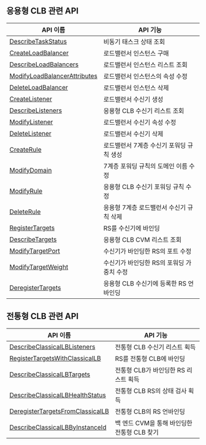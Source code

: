 ## 응용형 CLB 관련 API

| API 이름 | API 기능 |
|---------|---------|
| [DescribeTaskStatus](/document/api/214/30683) | 비동기 태스크 상태 조회 |
| [CreateLoadBalancer](/document/api/214/30692) | 로드밸런서 인스턴스 구매 |
| [DescribeLoadBalancers](/document/api/214/30685) | 로드밸런서 인스턴스 리스트 조회 |
| [ModifyLoadBalancerAttributes](/document/api/214/30680) | 로드밸런서 인스턴스의 속성 수정 |
| [DeleteLoadBalancer](/document/api/214/30689) | 로드밸런서 인스턴스 삭제 |
| [CreateListener](/document/api/214/30693) | 로드밸런서 수신기 생성 |
| [DescribeListeners](/document/api/214/30686) | 응용형 CLB 수신기 리스트 조회 |
| [ModifyListener](/document/api/214/30681) | 로드밸런서 수신기 속성 수정 |
| [DeleteListener](/document/api/214/30690) | 로드밸런서 수신기 삭제 |
| [CreateRule](/document/api/214/30691) | 로드밸런서 7계층 수신기 포워딩 규칙 생성 |
| [ModifyDomain](/document/api/214/30682) | 7계층 포워딩 규칙의 도메인 이름 수정 |
| [ModifyRule](/document/api/214/30679) | 응용형 CLB 수신기 포워딩 규칙 수정 |
| [DeleteRule](/document/api/214/30688) | 응용형 7계층 로드밸런서 수신기 규칙 삭제 |
| [RegisterTargets](/document/api/214/30676) | RS를 수신기에 바인딩 |
| [DescribeTargets](/document/api/214/30684) | 응용형 CLB CVM 리스트 조회 |
| [ModifyTargetPort](/document/api/214/30678) | 수신기가 바인딩한 RS의 포트 수정 |
| [ModifyTargetWeight](/document/api/214/30677) | 수신기가 바인딩한 RS의 포워딩 가중치 수정 |
| [DeregisterTargets](/document/api/214/30687) | 응용형 CLB 수신기에 등록한 RS 언바인딩 |

## 전통형 CLB 관련 API

| API 이름 | API 기능 |
|---------|---------|
| [DescribeClassicalLBListeners](/document/api/214/31791) | 전통형 CLB 수신기 리스트 획득 |
| [RegisterTargetsWithClassicalLB](/document/api/214/31789) | RS를 전통형 CLB에 바인딩 |
| [DescribeClassicalLBTargets](/document/api/214/31790) | 전통형 CLB가 바인딩한 RS 리스트 획득 |
| [DescribeClassicalLBHealthStatus](/document/api/214/31792) | 전통형 CLB RS의 상태 검사 획득 |
| [DeregisterTargetsFromClassicalLB](/document/api/214/31794) | 전통형 CLB의 RS 언바인딩 |
| [DescribeClassicalLBByInstanceId](/document/api/214/31793) | 백 엔드 CVM을 통해 바인딩한 전통형 CLB 찾기 |


